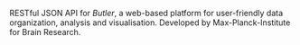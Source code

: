 RESTful JSON API for *Butler*, a web-based platform for user-friendly data organization, analysis and visualisation. Developed by Max-Planck-Institute for Brain Research.
